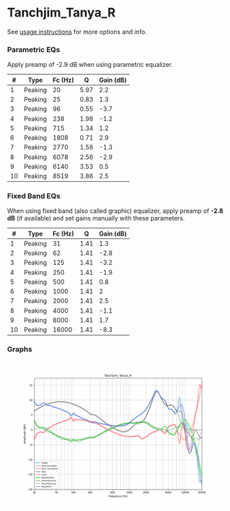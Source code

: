 # Tanchjim_Tanya_R
See [usage instructions](https://github.com/jaakkopasanen/AutoEq#usage) for more options and info.

### Parametric EQs
Apply preamp of -2.9 dB when using parametric equalizer.

|   # | Type    |   Fc (Hz) |    Q |   Gain (dB) |
|-----|---------|-----------|------|-------------|
|   1 | Peaking |        20 | 5.97 |         2.2 |
|   2 | Peaking |        25 | 0.83 |         1.3 |
|   3 | Peaking |        96 | 0.55 |        -3.7 |
|   4 | Peaking |       238 | 1.98 |        -1.2 |
|   5 | Peaking |       715 | 1.34 |         1.2 |
|   6 | Peaking |      1808 | 0.71 |         2.9 |
|   7 | Peaking |      2770 | 1.58 |        -1.3 |
|   8 | Peaking |      6078 | 2.56 |        -2.9 |
|   9 | Peaking |      6140 | 3.53 |         0.5 |
|  10 | Peaking |      8519 | 3.86 |         2.5 |

### Fixed Band EQs
When using fixed band (also called graphic) equalizer, apply preamp of **-2.8 dB** (if available) and set gains manually with these parameters.

|   # | Type    |   Fc (Hz) |    Q |   Gain (dB) |
|-----|---------|-----------|------|-------------|
|   1 | Peaking |        31 | 1.41 |         1.3 |
|   2 | Peaking |        62 | 1.41 |        -2.8 |
|   3 | Peaking |       125 | 1.41 |        -3.2 |
|   4 | Peaking |       250 | 1.41 |        -1.9 |
|   5 | Peaking |       500 | 1.41 |         0.8 |
|   6 | Peaking |      1000 | 1.41 |         2   |
|   7 | Peaking |      2000 | 1.41 |         2.5 |
|   8 | Peaking |      4000 | 1.41 |        -1.1 |
|   9 | Peaking |      8000 | 1.41 |         1.7 |
|  10 | Peaking |     16000 | 1.41 |        -8.3 |

### Graphs
![](./Tanchjim_Tanya_R.png)
